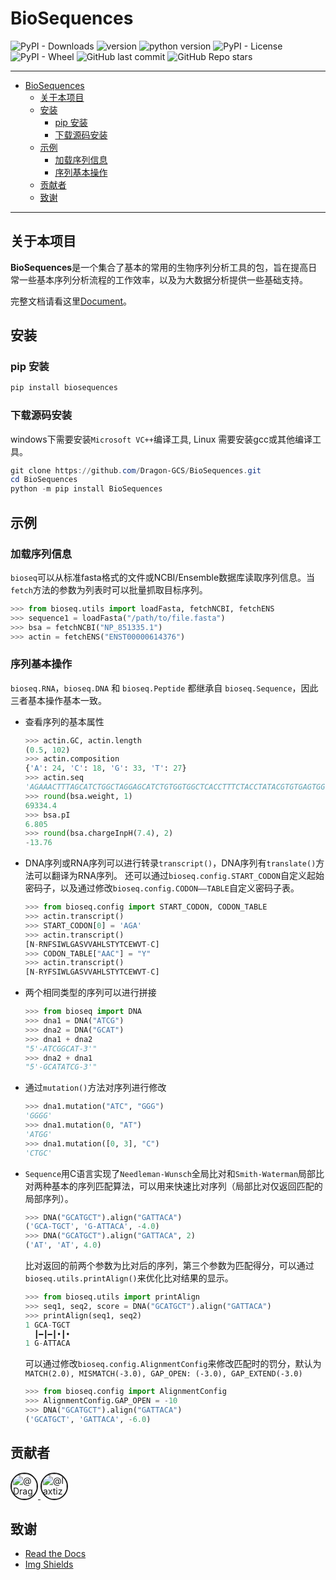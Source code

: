 # BioSequences

![PyPI - Downloads](https://img.shields.io/pypi/dw/Biosequences?logo=pypi&label=download) ![version](https://img.shields.io/pypi/v/biosequences?label=version&logo=pypi&color=lightgrey)
![python version](https://img.shields.io/static/v1?label=python&message=>=3.8&color=orange&logo=python) ![PyPI - License](https://img.shields.io/pypi/l/biosequences?logo=gnuprivacyguard&color=green)
![PyPI - Wheel](https://img.shields.io/pypi/wheel/biosequences) ![GitHub last commit](https://img.shields.io/github/last-commit/Dragon-GCS/Biosequences?color=yellowgreen) ![GitHub Repo stars](https://img.shields.io/github/stars/dragon-gcs/biosequences?color=blue)

---

- [BioSequences](#biosequences)
  - [关于本项目](#关于本项目)
  - [安装](#安装)
    - [pip 安装](#pip-安装)
    - [下载源码安装](#下载源码安装)
  - [示例](#示例)
    - [加载序列信息](#加载序列信息)
    - [序列基本操作](#序列基本操作)
  - [贡献者](#贡献者)
  - [致谢](#致谢)

---

## 关于本项目

**BioSequences**是一个集合了基本的常用的生物序列分析工具的包，旨在提高日常一些基本序列分析流程的工作效率，以及为大数据分析提供一些基础支持。

完整文档请看这里[Document](https://biosequences.readthedocs.io/)。

## 安装

### pip 安装

```ps1
pip install biosequences
```

### 下载源码安装

windows下需要安装``Microsoft VC++``编译工具, Linux 需要安装gcc或其他编译工具。

```ps1
git clone https://github.com/Dragon-GCS/BioSequences.git
cd BioSequences
python -m pip install BioSequences
```

## 示例

### 加载序列信息

`bioseq`可以从标准fasta格式的文件或NCBI/Ensemble数据库读取序列信息。当`fetch`方法的参数为列表时可以批量抓取目标序列。

```python
>>> from bioseq.utils import loadFasta, fetchNCBI, fetchENS
>>> sequence1 = loadFasta("/path/to/file.fasta")
>>> bsa = fetchNCBI("NP_851335.1")
>>> actin = fetchENS("ENST00000614376")
```

### 序列基本操作

``bioseq.RNA``，``bioseq.DNA`` 和 ``bioseq.Peptide`` 都继承自 ``bioseq.Sequence``，因此三者基本操作基本一致。

* 查看序列的基本属性

    ```python
    >>> actin.GC, actin.length
    (0.5, 102)
    >>> actin.composition
    {'A': 24, 'C': 18, 'G': 33, 'T': 27}
    >>> actin.seq
    'AGAAACTTTAGCATCTGGCTAGGAGCATCTGTGGTGGCTCACCTTTCTACCTATACGTGTGAGTGGGTGACCTGAGAGGAGTACGGTGAGCATATGAGGATG'
    >>> round(bsa.weight, 1)
    69334.4
    >>> bsa.pI
    6.805
    >>> round(bsa.chargeInpH(7.4), 2)
    -13.76
    ```

* DNA序列或RNA序列可以进行转录`transcript()`，DNA序列有`translate()`方法可以翻译为RNA序列。
  还可以通过`bioseq.config.START_CODON`自定义起始密码子，以及通过修改`bioseq.config.CODON——TABLE`自定义密码子表。

    ```python
    >>> from bioseq.config import START_CODON, CODON_TABLE
    >>> actin.transcript()
    >>> START_CODON[0] = 'AGA'
    >>> actin.transcript()
    [N-RNFSIWLGASVVAHLSTYTCEWVT-C]
    >>> CODON_TABLE["AAC"] = "Y"
    >>> actin.transcript()
    [N-RYFSIWLGASVVAHLSTYTCEWVT-C]
    ```

* 两个相同类型的序列可以进行拼接

    ```python
    >>> from bioseq import DNA
    >>> dna1 = DNA("ATCG")
    >>> dna2 = DNA("GCAT")
    >>> dna1 + dna2
    "5'-ATCGGCAT-3'"
    >>> dna2 + dna1
    "5'-GCATATCG-3'"
    ```

* 通过`mutation()`方法对序列进行修改

    ```python
    >>> dna1.mutation("ATC", "GGG")
    'GGGG'
    >>> dna1.mutation(0, "AT")
    'ATGG'
    >>> dna1.mutation([0, 3], "C")
    'CTGC'
    ```

* `Sequence`用C语言实现了`Needleman-Wunsch`全局比对和`Smith-Waterman`局部比对两种基本的序列匹配算法，可以用来快速比对序列（局部比对仅返回匹配的局部序列）。

    ```python
    >>> DNA("GCATGCT").align("GATTACA")
    ('GCA-TGCT', 'G-ATTACA', -4.0)
    >>> DNA("GCATGCT").align("GATTACA", 2)
    ('AT', 'AT', 4.0)
    ```

    比对返回的前两个参数为比对后的序列，第三个参数为匹配得分，可以通过`bioseq.utils.printAlign()`来优化比对结果的显示。

    ```python
    >>> from bioseq.utils import printAlign
    >>> seq1, seq2, score = DNA("GCATGCT").align("GATTACA")
    >>> printAlign(seq1, seq2)
    1 GCA-TGCT
      ┃━┃━┃•┃•
    1 G-ATTACA
    ```

    可以通过修改`bioseq.config.AlignmentConfig`来修改匹配时的罚分，默认为`MATCH(2.0), MISMATCH(-3.0), GAP_OPEN: (-3.0), GAP_EXTEND(-3.0)`

    ```python
    >>> from bioseq.config import AlignmentConfig
    >>> AlignmentConfig.GAP_OPEN = -10
    >>> DNA("GCATGCT").align("GATTACA")
    ('GCATGCT', 'GATTACA', -6.0)
    ```

## 贡献者

<a href="https://github.com/Dragon-GCS">
<img src="https://avatars.githubusercontent.com/u/54531807?v=4" alt="@Dragon-GCS" height="40" style="border-radius: 100%; border: 2px solid">
</a>
<a href="https://github.com/laxtiz">
<img src="https://avatars.githubusercontent.com/u/3883767?v=4" alt="@laxtiz" height="40" style="border-radius: 100%; border: 2px solid">
</a>

## 致谢

* [Read the Docs](https://readthedocs.org/)
* [Img Shields](https://shields.io)
